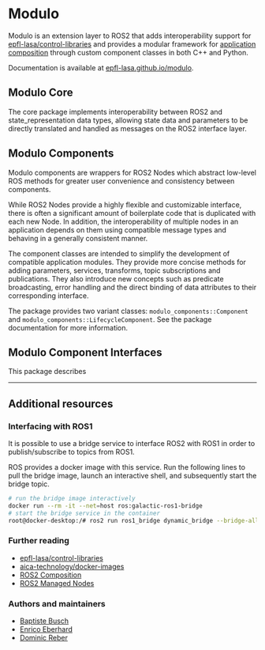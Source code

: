 # Modulo

Modulo is an extension layer to ROS2 that adds interoperability support for [epfl-lasa/control-libraries](https://github.com/epfl-lasa/control-libraries)
and provides a modular framework for [application composition](https://docs.ros.org/en/humble/Concepts/About-Composition.html)
through custom component classes in both C++ and Python.

Documentation is available at [epfl-lasa.github.io/modulo](epfl-lasa.github.io/modulo).

## Modulo Core

The core package implements interoperability between ROS2 and state_representation data types,
allowing state data and parameters to be directly translated and handled as messages on the ROS2 interface layer.

## Modulo Components

Modulo components are wrappers for ROS2 Nodes which abstract low-level ROS methods for greater user convenience and
consistency between components.

While ROS2 Nodes provide a highly flexible and customizable interface, there is often a significant amount of 
boilerplate code that is duplicated with each new Node. In addition, the interoperability of multiple nodes in an
application depends on them using compatible message types and behaving in a generally consistent manner.

The component classes are intended to simplify the development of compatible application modules.
They provide more concise methods for adding parameters, services, transforms, topic subscriptions and publications.
They also introduce new concepts such as predicate broadcasting, error handling and the direct binding of
data attributes to their corresponding interface.

The package provides two variant classes: `modulo_components::Component` and `modulo_components::LifecycleComponent`.
See the package documentation for more information.

## Modulo Component Interfaces

This package describes 

---

## Additional resources

### Interfacing with ROS1

It is possible to use a bridge service to interface ROS2 with ROS1 in order to publish/subscribe to topics from ROS1.

ROS provides a docker image with this service. Run the following lines to pull the bridge image, launch an interactive
shell, and subsequently start the bridge topic.

```bash
# run the bridge image interactively
docker run --rm -it --net=host ros:galactic-ros1-bridge
# start the bridge service in the container
root@docker-desktop:/# ros2 run ros1_bridge dynamic_bridge --bridge-all-topics
```

### Further reading

- [epfl-lasa/control-libraries](https://github.com/epfl-lasa/control-libraries)
- [aica-technology/docker-images](https://github.com/aica-technology/docker-images)
- [ROS2 Composition](https://github.com/aica-technology/docker-images)
- [ROS2 Managed Nodes](https://design.ros2.org/articles/node_lifecycle.html)

### Authors and maintainers

- [Baptiste Busch](https://github.com/buschbapti)
- [Enrico Eberhard](https://github.com/eeberhard)
- [Dominic Reber](https://github.com/domire8)